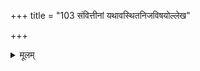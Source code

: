 +++
title = "103 संवित्तीनां यथावस्थितनिजविषयोल्लेख"

+++
<details><summary>मूलम्</summary>

संवित्तीनां यथावस्थितनिजविषयोल्लेख औत्सर्गिकः स्याद्वह्न्यादेर्दाहकत्वप्रभृतिवदुपधेरन्यथात्वं भ्रमांशे ।  
नित्यज्ञानप्रमात्वं वदसि च निरुपाध्येव निर्हेतुकत्वाद्दोषाभावात् प्रमा चेच्छ्रुतिरपि जयिनी दोषदूरोज्झिता नः ॥ १०३ ॥
</details>